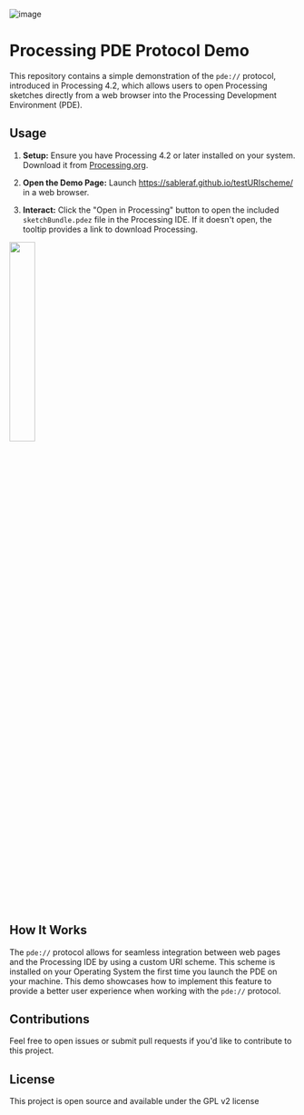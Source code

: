 ![image](https://github.com/user-attachments/assets/9941b6ba-1aba-4e0f-bd07-3c233d60fe66)


# Processing PDE Protocol Demo

This repository contains a simple demonstration of the `pde://` protocol, introduced in Processing 4.2, which allows users to open Processing sketches directly from a web browser into the Processing Development Environment (PDE).

## Usage

1. **Setup:** Ensure you have Processing 4.2 or later installed on your system. Download it from [Processing.org](https://processing.org/download/).

2. **Open the Demo Page:** Launch https://sableraf.github.io/testURIscheme/ in a web browser.

3. **Interact:** Click the "Open in Processing" button to open the included `sketchBundle.pdez` file in the Processing IDE. If it doesn't open, the tooltip provides a link to download Processing.

<img src="https://github.com/user-attachments/assets/41a817b8-a7aa-4242-b252-5f2941de924d" width=30%></img>

## How It Works

The `pde://` protocol allows for seamless integration between web pages and the Processing IDE by using a custom URI scheme. This scheme is installed on your Operating System the first time you launch the PDE on your machine. This demo showcases how to implement this feature to provide a better user experience when working with the `pde://` protocol.

## Contributions

Feel free to open issues or submit pull requests if you'd like to contribute to this project.

## License

This project is open source and available under the GPL v2 license
